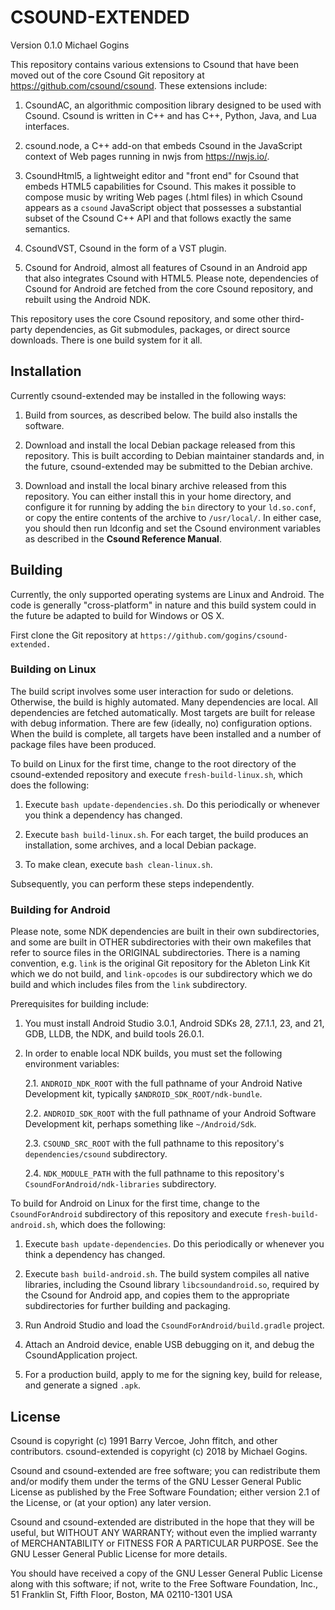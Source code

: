 # CSOUND-EXTENDED

Version 0.1.0
Michael Gogins

This repository contains various extensions to Csound that have been moved 
out of the core Csound Git repository at https://github.com/csound/csound. 
These extensions include:

1.  CsoundAC, an algorithmic composition library designed to be used with 
    Csound. Csound is written in C++ and has C++, Python, Java, and Lua 
    interfaces.
   
2.  csound.node, a C++ add-on that embeds Csound in the JavaScript context of 
    Web pages running in nwjs from https://nwjs.io/.
   
3.  CsoundHtml5, a lightweight editor and "front end" for Csound that embeds 
    HTML5 capabilities for Csound. This makes it possible to compose music by 
    writing Web pages (.html files) in which Csound appears as a `csound` 
    JavaScript object that possesses a substantial subset of the Csound C++ 
    API and that follows exactly the same semantics.

4.  CsoundVST, Csound in the form of a VST plugin.

5.  Csound for Android, almost all features of Csound in an Android app that 
    also integrates Csound with HTML5. Please note, dependencies of Csound 
    for Android are fetched from the core Csound repository, and rebuilt 
    using the Android NDK.

This repository uses the core Csound repository, and some other third-party 
dependencies, as Git submodules, packages, or direct source downloads. There 
is one build system for it all.

## Installation

Currently csound-extended may be installed in the following ways:

1.  Build from sources, as described below. The build also installs the 
    software.

2.  Download and install the local Debian package released from this 
    repository. This is built according to Debian maintainer standards 
    and, in the future, csound-extended may be submitted to the Debian 
    archive.
    
3.  Download and install the local binary archive released from this 
    repository. You can either install this in your home directory, and 
    configure it for running by adding the `bin` directory to your 
    `ld.so.conf`, or copy the entire contents of the archive to 
    `/usr/local/`. In either case, you should then run ldconfig and set 
    the Csound environment variables as described in the 
    __**Csound Reference Manual**__.

## Building

Currently, the only supported operating systems are Linux and Android. The 
code is generally "cross-platform" in nature and this build system could in 
the future be adapted to build for Windows or OS X.
 
First clone the Git repository at `https://github.com/gogins/csound-extended.`

### Building on Linux

The build script involves some user interaction for sudo or deletions. 
Otherwise, the build is highly automated. Many dependencies are local. All 
dependencies are fetched automatically. Most targets are built for release 
with debug information. There are few (ideally, no) configuration options. 
When the build is complete, all targets have been installed and a number of 
package files have been produced.

To build on Linux for the first time, change to the root directory of the 
csound-extended repository and execute `fresh-build-linux.sh`, which does 
the following:

1.  Execute `bash update-dependencies.sh`. Do this periodically or whenever 
    you think a dependency has changed.
    
2.  Execute `bash build-linux.sh`. For each target, the build produces an 
    installation, some archives, and a local Debian package.

3.  To make clean, execute `bash clean-linux.sh`. 

Subsequently, you can perform these steps independently.

### Building for Android

Please note, some NDK dependencies are built in their own subdirectories, 
and some are built in OTHER subdirectories with their own makefiles that 
refer to source files in the ORIGINAL subdirectories. There is a naming 
convention, e.g. `link` is the original Git repository for the Ableton Link 
Kit which we do not build, and `link-opcodes` is our subdirectory which we do 
build and which includes files from the `link` subdirectory.

Prerequisites for building include:

1.  You must install Android Studio 3.0.1, Android SDKs 28, 27.1.1, 23, and 21, 
    GDB, LLDB, the NDK, and build tools 26.0.1.

2.  In order to enable local NDK builds, you must set the following 
    environment variables:
    
    2.1.    `ANDROID_NDK_ROOT` with the full pathname of your Android Native 
            Development kit, typically `$ANDROID_SDK_ROOT/ndk-bundle`.
            
    2.2.    `ANDROID_SDK_ROOT` with the full pathname of your Android Software 
            Development kit, perhaps something like `~/Android/Sdk`.
            
    2.3.    `CSOUND_SRC_ROOT` with the full pathname to this repository's 
            `dependencies/csound` subdirectory.
            
    2.4.    `NDK_MODULE_PATH` with the full pathname to this repository's 
            `CsoundForAndroid/ndk-libraries` subdirectory.

To build for Android on Linux for the first time, change to the 
`CsoundForAndroid` subdirectory of this repository and execute 
`fresh-build-android.sh`, which does the following:

1.  Execute `bash update-dependencies`. Do this periodically or whenever 
    you think a dependency has changed.
    
2.  Execute `bash build-android.sh`. The build system compiles all native 
    libraries, including the Csound library `libcsoundandroid.so`, required 
    by the Csound for Android app, and copies them to the 
    appropriate subdirectories for further building and packaging.
    
3.  Run Android Studio and load the `CsoundForAndroid/build.gradle` project.

4.  Attach an Android device, enable USB debugging on it, and debug the 
    CsoundApplication project.
    
5.  For a production build, apply to me for the signing key, build for 
    release, and generate a signed `.apk`.

## License

Csound is copyright (c) 1991 Barry Vercoe, John ffitch, and other contributors.
csound-extended is copyright (c) 2018 by Michael Gogins.

Csound and csound-extended are free software; you can redistribute them
and/or modify them under the terms of the GNU Lesser General Public
License as published by the Free Software Foundation; either
version 2.1 of the License, or (at your option) any later version.

Csound and csound-extended are distributed in the hope that they will be 
useful, but WITHOUT ANY WARRANTY; without even the implied warranty of
MERCHANTABILITY or FITNESS FOR A PARTICULAR PURPOSE.  See the GNU Lesser 
General Public License for more details.

You should have received a copy of the GNU Lesser General Public
License along with this software; if not, write to the Free Software
Foundation, Inc., 51 Franklin St, Fifth Floor, Boston, MA
02110-1301 USA

